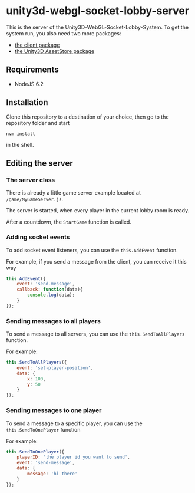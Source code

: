# unity3d-webgl-socket-lobby-server

This is the server of the Unity3D-WebGL-Socket-Lobby-System.
To get the system run, you also need two more packages:

* [the client package](https://github.com/daspete/unity3d-webgl-socket-lobby-client)
* [the Unity3D AssetStore package]()

## Requirements
* NodeJS 6.2

## Installation
Clone this repository to a destination of your choice, then go to the repository folder and start
```
nvm install
```

in the shell.

## Editing the server

### The server class
There is already a little game server example located at `/game/MyGameServer.js`.

The server is started, when every player in the current lobby room is ready.

After a countdown, the `StartGame` function is called.

### Adding socket events
To add socket event listeners, you can use the `this.AddEvent` function.

For example, if you send a message from the client, you can receive it this way

```javascript
this.AddEvent({
    event: 'send-message',
    callback: function(data){
        console.log(data);
    }
});
```

### Sending messages to all players
To send a message to all servers, you can use the `this.SendToAllPlayers` function.

For example: 
```javascript
this.SendToAllPlayers({
    event: 'set-player-position',
    data: {
        x: 100,
        y: 50
    }
});
```

### Sending messages to one player
To send a message to a specific player, you can use the `this.SendToOnePlayer` function

For example:
```javascript
this.SendToOnePlayer({
    playerID: 'the player id you want to send',
    event: 'send-message',
    data: {
        message: 'hi there'
    }
});
```